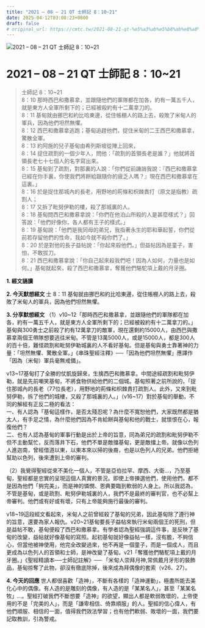 ```yaml
---
title: "2021 – 08 – 21 QT 士師記 8：10~21"
date: 2025-04-12T03:08:23+0800
draft: false
# original_url: https://cmtc.tw/2021-08-21-qt-%e5%a3%ab%e5%b8%ab%e8%a8%98-8%ef%bc%9a1021
---
```


![2021 – 08 – 21 QT 士師記 8：10\~21](/images/qt.jpg   "2021 – 08 – 21 QT 士師記 8：10\~21")

# 2021 – 08 – 21 QT 士師記 8：10\~21

> 士師記 8：10\~21  
> 8：10 那時西巴和撒慕拿，並跟隨他們的軍隊都在加各，約有一萬五千人，就是東方人全軍所剩下的；已經被殺約有十二萬拿刀的。  
> 8：11 基甸就由挪巴和約比哈東邊，從住帳棚人的路上去，殺敗了米甸人的軍兵，因為他們坦然無懼。  
> 8：12 西巴和撒慕拿逃跑；基甸追趕他們，捉住米甸的二王西巴和撒慕拿，驚散全軍。  
> 8：13 約阿施的兒子基甸由希列斯坡從陣上回來，  
> 8：14 捉住疏割的一個少年人，問他：「疏割的首領長老是誰？」他就將首領長老七十七個人的名字寫出來。  
> 8：15 基甸到了疏割，對那裏的人說：「你們從前譏誚我說：『西巴和撒慕拿已經在你手裏，你使我們將餅給跟隨你的疲乏人嗎？』現在西巴和撒慕拿在這裏。」  
> 8：16 於是捉住那城內的長老，用野地的荊條和枳棘責打（原文是指教）疏割人；  
> 8：17 又拆了毗努伊勒的樓，殺了那城裏的人。  
> 8：18 基甸問西巴和撒慕拿說：「你們在他泊山所殺的人是甚麼樣式？」回答說：「他們好像你，各人都有王子的樣式。」  
> 8：19 基甸說：「他們是我同母的弟兄，我指著永生的耶和華起誓，你們從前若存留他們的性命，我如今就不殺你們了。」  
> 8：20 於是對他的長子益帖說：「你起來殺他們。」但益帖因為是童子，害怕，不敢拔刀。  
> 8：21 西巴和撒慕拿說：「你自己起來殺我們吧！因為人如何，力量也是如何。」基甸就起來，殺了西巴和撒慕拿，奪獲他們駱駝項上戴的月牙圈。

**1. 經文誦讀**

**2.  今天默想經文**
士 8：11 基甸就由挪巴和約比哈東邊，從住帳棚人的路上去，殺敗了米甸人的軍兵，因為他們坦然無懼。

**3. 分享默想經文**
（1）v10\~12「那時西巴和撒慕拿，並跟隨他們的軍隊都在加各，約有一萬五千人，就是東方人全軍所剩下的；已經被殺約有十二萬拿刀的。」基甸與300勇士之前殺了約有12萬拿刀的敵軍，現在還剩約15000人，由西巴與撒慕拿兩個王帶隊想要逃往米甸。不管是13萬5000人，或是15000人，都是300人的百十倍，難怪疏割和毗努伊勒城裏的人不看好基甸。但是基甸與勇士靠著神的力量：「坦然無懼、驚散全軍。」《串珠聖經注釋》──「因為他們坦然無懼」應譯作「因為（米甸）軍兵毫無戒備」。

v13\~17基甸打了全勝的仗凱旋歸來，生擒西巴和撒慕拿。中間途經疏割和毗努伊勒，就是先前嘲笑基甸，不將食物供給他們的二個城。基甸照著之前所說的，「捉住那城內的長老（77位長老），用野地的荊條和枳棘責打疏割人。此外，又來到毗努伊勒，拆了他們的城樓，又殺了那城裏的人。」（v16\~17）對於基甸的舉動，不同的解經有正反二極的看法：  
一、有人認為「基甸這樣作，是否太殘忍呢？為什麼不寬恕他們，大家既然都是猶太人，有手足之情，為什麼他們因為不肯給餅與基甸和他的戰士，就懷恨在心，報復他們？  
二、也有人認為基甸的軍事行動是出於上帝的旨意，同為弟兄的疏割和毗努伊勒不但不主動幫忙，反而落井下石，他們不單是敵擋基甸，更是敵擋上帝。就像以色列人進迦南，曾經借道以東，以東本來以掃的後裔，也是以色列人的兄弟。他們拒絕幫助以色列，後來遭到上帝的審判。

（2）我覺得聖經從來不美化一個人，不管是亞伯拉罕、摩西、大衛…，乃至基甸，聖經都是忠實的呈現這個人真實的景況。即使上帝揀選他們，使用他們，都不是因為他們「夠完美」，而是神的憐憫、恩典要臨到軟弱的人身上。所以我認為，不管是基甸，或是疏割、毗努伊勒城裏的人，我們不是最終的審判官，也不必幫上帝審判。他們或有好或有壞，只有上帝能夠施行最後的審判。

v18\~19這段經文看起來，米甸人之前曾經殺了基甸的兄弟，因此基甸除了遵行神的旨意，還要為家人報仇。v20\~21基甸要長子益帖來執行米甸兩個王的死刑，但是益帖不敢，基甸便殺了西巴和撒慕拿。有學者認為聖經強調這件事，是反映了基甸的改變，益帖就好像基甸的寫照。起初基甸就好像益帖一樣，沒有膽，不夠信心，但當他被神使用，他完全改變過來，他不再是一個童子，而是一個成人，而且更成為以色列人的首領和士師，是神改變了基甸。v21「奪獲他們駱駝項上戴的月牙圈。」《聖經精讀本──士師記註解》── 「米甸人崇拜月神,常佩戴月牙形的裝飾品，基甸掠奪了此物，卻沒有徹底除掉，後來成為拜偶像的套索（v26、27）。

**4. 今天的回應**
世人都很喜歡「造神」，不斷有各樣的「造神運動」，極盡所能去美化心中的偶像。有人造的是雕刻的偶像，有人造的是「某某名人」，甚至「某某名牧」…。聖經打破我們不斷想要「造神」的欲望，顯出人都是軟弱敗壞的，上帝使用的不是「完美的人」，而是「謙卑相信、倚靠順服」的人。聖經的信心偉人，有他們順服、相信的一面，值得我們效法學習；也有他們軟弱、敗壞的一面，我們要記取教訓，引為警戒。
